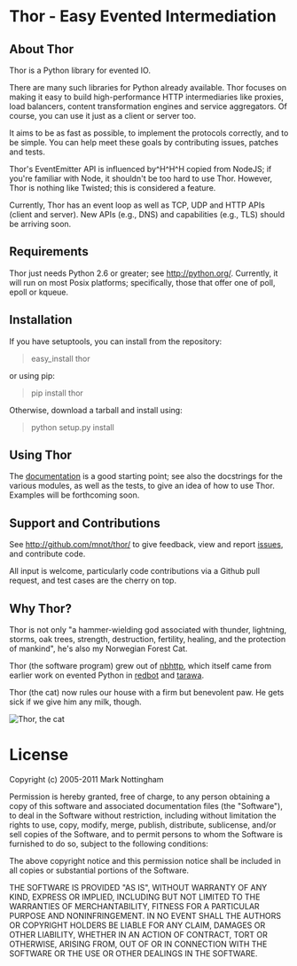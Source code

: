 
# Thor - Easy Evented Intermediation

## About Thor

Thor is a Python library for evented IO.

There are many such libraries for Python already available. Thor focuses on making it easy to build high-performance HTTP intermediaries like proxies, load balancers, content transformation engines and service aggregators. Of course, you can use it just as a client or server too.

It aims to be as fast as possible, to implement the protocols correctly, and to be simple. You can help meet these goals by contributing issues, patches and tests.

Thor's EventEmitter API is influenced by^H^H^H copied from NodeJS; if you're familiar with Node, it shouldn't be too hard to use Thor. However, Thor is nothing like Twisted; this is considered a feature.

Currently, Thor has an event loop as well as TCP, UDP and HTTP APIs (client and server). New APIs (e.g., DNS) and capabilities (e.g., TLS) should be arriving soon.


## Requirements

Thor just needs Python 2.6 or greater; see <http://python.org/>. Currently, it  will run on most Posix platforms; specifically, those that offer one of poll,  epoll or kqueue.


## Installation

If you have setuptools, you can install from the repository:

> easy_install thor

or using pip:

> pip install thor

Otherwise, download a tarball and install using:

> python setup.py install


## Using Thor

The [documentation](thor/tree/master/doc) is a good starting point; see also the docstrings for the various modules, as well as the tests, to give an idea of how to use Thor. Examples will be forthcoming soon.


## Support and Contributions

See <http://github.com/mnot/thor/> to give feedback, view and report [issues](thor/issues), and  contribute code.

All input is welcome, particularly code contributions via a Github pull request, and test cases are the cherry on top. 


## Why Thor?

Thor is not only "a hammer-wielding god associated with thunder, lightning,  storms, oak trees, strength, destruction, fertility, healing, and the  protection of mankind", he's also my Norwegian Forest Cat.

Thor (the software program) grew out of [nbhttp](nbhttp), which itself came from earlier work on evented Python in [redbot](http://redbot.org/) and [tarawa](tarawa). 

Thor (the cat) now rules our house with a firm but benevolent paw. He gets sick if we give him any milk, though.

![Thor, the cat](http://www.mnot.net/lib/thor.jpg)

# License

Copyright (c) 2005-2011 Mark Nottingham

Permission is hereby granted, free of charge, to any person obtaining a copy
of this software and associated documentation files (the "Software"), to deal
in the Software without restriction, including without limitation the rights
to use, copy, modify, merge, publish, distribute, sublicense, and/or sell
copies of the Software, and to permit persons to whom the Software is
furnished to do so, subject to the following conditions:

The above copyright notice and this permission notice shall be included in
all copies or substantial portions of the Software.

THE SOFTWARE IS PROVIDED "AS IS", WITHOUT WARRANTY OF ANY KIND, EXPRESS OR
IMPLIED, INCLUDING BUT NOT LIMITED TO THE WARRANTIES OF MERCHANTABILITY,
FITNESS FOR A PARTICULAR PURPOSE AND NONINFRINGEMENT. IN NO EVENT SHALL THE
AUTHORS OR COPYRIGHT HOLDERS BE LIABLE FOR ANY CLAIM, DAMAGES OR OTHER
LIABILITY, WHETHER IN AN ACTION OF CONTRACT, TORT OR OTHERWISE, ARISING FROM,
OUT OF OR IN CONNECTION WITH THE SOFTWARE OR THE USE OR OTHER DEALINGS IN
THE SOFTWARE.

